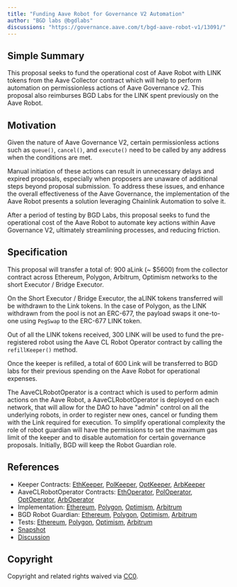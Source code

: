 ```yaml
---
title: "Funding Aave Robot for Governance V2 Automation"
author: "BGD labs @bgdlabs"
discussions: "https://governance.aave.com/t/bgd-aave-robot-v1/13091/"
---
```


## Simple Summary

This proposal seeks to fund the operational cost of Aave Robot with LINK tokens from the Aave Collector contract which will help to perform automation on permissionless actions of Aave Governance v2. This proposal also reimburses BGD Labs for the LINK spent previously on the Aave Robot.

## Motivation

Given the nature of Aave Governance V2, certain permissionless actions such as `queue()`, `cancel()`, and `execute()` need to be called by any address when the conditions are met. 

Manual initiation of these actions can result in unnecessary delays and expired proposals, especially when proposers are unaware of additional steps beyond proposal submission. To address these issues, and enhance the overall effectiveness of the Aave Governance, the implementation of the Aave Robot presents a solution leveraging Chainlink Automation to solve it.

After a period of testing by BGD Labs, this proposal seeks to fund the operational cost of the Aave Robot to automate key actions within Aave Governance V2, ultimately streamlining processes, and reducing friction.

## Specification

This proposal will transfer a total of: 900 aLink (~ $5600) from the collector contract across Ethereum, Polygon, Arbitrum, Optimism networks to the short Executor / Bridge Executor.

On the Short Executor / Bridge Executor, the aLINK tokens transferred will be withdrawn to the Link tokens. In the case of Polygon, as the LINK withdrawn from the pool is not an ERC-677, the payload swaps it one-to-one using `PegSwap` to the ERC-677 LINK token.

Out of all the LINK tokens received, 300 LINK will be used to fund the pre-registered robot using the Aave CL Robot Operator contract by calling the `refillKeeper()` method.

Once the keeper is refilled, a total of 600 Link will be transferred to BGD labs for their previous spending on the Aave Robot for operational expenses.

The AaveCLRobotOperator is a contract which is used to perform admin actions on the Aave Robot, a AaveCLRobotOperator is deployed on each network, that will allow for the DAO to have "admin" control on all the underlying robots, in order to register new ones, cancel or funding them with the Link required for execution. To simplify operational complexity the role of robot guardian will have the permissions to set the maximum gas limit of the keeper and to disable automation for certain governance proposals.
Initially, BGD will keep the Robot Guardian role.

## References

- Keeper Contracts: [EthKeeper](https://etherscan.io/address/0x9EEa1Ba822d204077e9f90a92D30432417184587), [PolKeeper](https://polygonscan.com/address/0xDa98B308be8766501ec7Fe3eD9a48EfBD6c31a7B), [OptKeeper](https://optimistic.etherscan.io/address/0x102Bf2C03c1901AdBA191457A8c4A4eF18b40029), [ArbKeeper](https://arbiscan.io/address/0x864a6Aa4b8D4d84A7570fE2d0E4eCE8077AbcabB)
- AaveCLRobotOperator Contracts: [EthOperator](https://etherscan.io/address/0x020e452b463568f55bac6dc5afc8f0b62ea5f0f3), [PolOperator](https://polygonscan.com/address/0x4e8984d11a47ff89cd67c7651ecab6c00a74b4a9), [OptOperator](https://optimistic.etherscan.io/address/0x4f830bc2ddac99307a3709c85f7533842bda7c63), [ArbOperator](https://arbiscan.io/address/0xb0a73671c97bac9ba899cd1a23604fd2278cd02a)
- Implementation: [Ethereum](https://github.com/bgd-labs/aave-governance-v2-robot/blob/main/src/proposal/ProposalPayloadEthereumRobot.sol), [Polygon](https://github.com/bgd-labs/aave-governance-v2-robot/blob/main/src/proposal/ProposalPayloadPolygonRobot.sol), [Optimism](https://github.com/bgd-labs/aave-governance-v2-robot/blob/main/src/proposal/ProposalPayloadOptimismRobot.sol), [Arbitrum](https://github.com/bgd-labs/aave-governance-v2-robot/blob/main/src/proposal/ProposalPayloadArbitrumRobot.sol)
- BGD Robot Guardian: [Ethereum](https://etherscan.io/address/0xff37939808EcF199A2D599ef91D699Fb13dab7F7), [Polygon](https://polygonscan.com/address/0x7683177b05a92e8B169D833718BDF9d0ce809aA9), [Optimism](https://optimistic.etherscan.io/address/0x9867Ce43D2a574a152fE6b134F64c9578ce3cE03), [Arbitrum](https://arbiscan.io/address/0x87dFb794364f2B117C8dbaE29EA622938b3Ce465)
- Tests: [Ethereum](https://github.com/bgd-labs/aave-governance-v2-robot/blob/main/tests/ProposalPayloadEthereumRobot.t.sol), [Polygon](https://github.com/bgd-labs/aave-governance-v2-robot/blob/main/tests/ProposalPayloadPolygonRobot.t.sol), [Optimism](https://github.com/bgd-labs/aave-governance-v2-robot/blob/main/tests/ProposalPayloadOptimismRobot.t.sol), [Arbitrum](https://github.com/bgd-labs/aave-governance-v2-robot/blob/main/tests/ProposalPayloadArbitrumRobot.t.sol)
- [Snapshot](https://snapshot.org/#/aave.eth/proposal/0x763f55d7bc54c4e9699262d44522d16f789d14447815c344a977f0db5f90318b)
- [Discussion](https://governance.aave.com/t/bgd-aave-robot-v1/13091/)

## Copyright

Copyright and related rights waived via [CC0](https://creativecommons.org/publicdomain/zero/1.0/).
